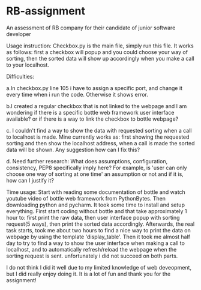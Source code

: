 # RB-assignment
An assessment of RB company for their candidate of junior software developer

Usage instruction: 
Checkbox.py is the main file, simply run this file. 
It works as follows: first a checkbox will popup and you could choose your way of sorting,  then the sorted data will show up accordingly when you make a call to your localhost.

Difficulties:

a.In checkbox.py line 105 i have to assign a specific port, and change it every time when i run the code. Otherwise it shows error.

b.I created a regular checkbox that is not linked to the webpage and I am wondering if there is a specific bottle web framework user interface available? or if there is a way to link the checkbox to bottle webpage?

c. I couldn't find a way to show the data with requested sorting when a call to localhost is made. Mine currently works as: first showing the requested sorting and then show the localhost address, when a call is made the sorted data will be shown. Any suggestion how can I fix this?

d. Need further research: 
What does assumptions, configuration, consistency, PEP8 specifically imply here?
For example, is 'user can only choose one way of sorting at one time' an assumption or not and if it is, how can I justify it?

Time usage:
Start with reading some documentation of bottle and watch youtube video of bottle web framework from PythonBytes. Then downloading python and pycharm. It took some time to install and setup everything.
First start coding without bottle and that take approximately 1 hour to: first print the raw data, then user interface popup with sorting request(5 ways), then print the sorted data accordingly. 
Afterwards, the real task starts, took me about two hours to find a nice way to print the data on webpage by using the template 'display_table'.
Then it took me almost half day to try to find a way to show the user interface when making a call to localhost, and to automatically refresh/reload the webpage when the sorting request is sent. unfortunately i did not succeed on both parts. 

I do not think I did it well due to my limited knowledge of web deveopment, but I did really enjoy doing it. It is a lot of fun and thank you for the assignment! 
